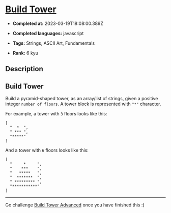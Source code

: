 # [Build Tower](https://www.codewars.com/kata/576757b1df89ecf5bd00073b)

- **Completed at:** 2023-03-19T18:08:00.389Z

- **Completed languages:** javascript

- **Tags:** Strings, ASCII Art, Fundamentals

- **Rank:** 6 kyu

## Description

Build Tower
---

Build a pyramid-shaped tower, as an array/list of strings, given a positive integer `number of floors`. A tower block is represented with `"*"` character.

For example, a tower with `3` floors looks like this:

```
[
  "  *  ",
  " *** ", 
  "*****"
]
```

And a tower with `6` floors looks like this:

```
[
  "     *     ", 
  "    ***    ", 
  "   *****   ", 
  "  *******  ", 
  " ********* ", 
  "***********"
]
```

___

Go challenge [Build Tower Advanced](https://www.codewars.com/kata/57675f3dedc6f728ee000256) once you have finished this :)

